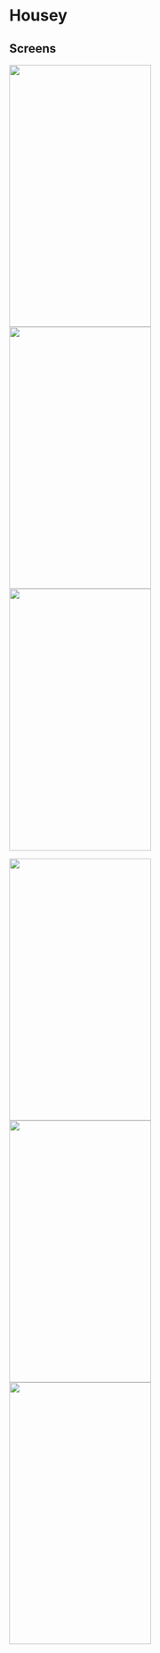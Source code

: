 # Housey

## Screens

<p float="left">

<img  src="https://user-images.githubusercontent.com/63492956/184248327-b80fc118-018c-4823-912b-b9f101701cc4.png" width="255" height="470"> 

<img  src="https://user-images.githubusercontent.com/63492956/184248350-e2dd8d81-fe10-43ee-8b67-23afb30b9b7e.png" width="255" height="470">

<img src="https://user-images.githubusercontent.com/63492956/184248362-3a020f4a-4876-4fe3-8ca0-bc7705aa4a3b.png" width="255" height="470">
</p>


<p float="left">
<img  src="https://user-images.githubusercontent.com/63492956/184248367-9b45f81b-c57a-4936-9f7b-877e16601706.png" width="255" height="470"> 

<img  src="https://user-images.githubusercontent.com/63492956/184248369-ddb385b4-ebb3-48ea-828c-d392e3161a48.png" width="255" height="470">

<img src="https://user-images.githubusercontent.com/63492956/184248390-aa1b466b-30e0-4f6e-92cc-c43b0b459537.png" width="255" height="470">
</p>

